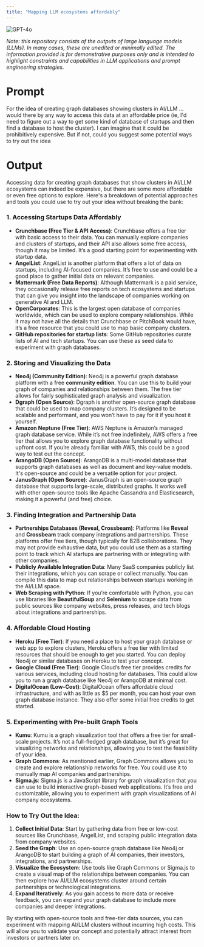 ```yaml
---
title: "Mapping LLM ecosystems affordably"
---
```

![GPT-4o](https://img.shields.io/badge/GPT--4o-3333FF?style=for-the-badge&logo=openai&logoColor=white)



*Note: this repository consists of the outputs of large language models (LLMs). In many cases, these are unedited or minimally edited. The information provided is for demonstrative purposes only and is intended to highlight constraints and capabilities in LLM applications and prompt engineering strategies.*


# Prompt

For the idea of creating graph databases showing clusters in AI/LLM ... would there by any way to access this data at an affordable price (ie, I'd need to figure out a way to get some kind of database of startups and then find a database to host the cluster). I can imagine that it could be prohibitively expensive. But if not, could you suggest some potential ways to try out the idea

# Output

Accessing data for creating graph databases that show clusters in AI/LLM ecosystems can indeed be expensive, but there are some more affordable or even free options to explore. Here's a breakdown of potential approaches and tools you could use to try out your idea without breaking the bank:

### 1. **Accessing Startups Data Affordably**
   - **Crunchbase (Free Tier & API Access)**: Crunchbase offers a free tier with basic access to their data. You can manually explore companies and clusters of startups, and their API also allows some free access, though it may be limited. It’s a good starting point for experimenting with startup data.
   - **AngelList**: AngelList is another platform that offers a lot of data on startups, including AI-focused companies. It’s free to use and could be a good place to gather initial data on relevant companies.
   - **Mattermark (Free Data Reports)**: Although Mattermark is a paid service, they occasionally release free reports on tech ecosystems and startups that can give you insight into the landscape of companies working on generative AI and LLM.
   - **OpenCorporates**: This is the largest open database of companies worldwide, which can be used to explore company relationships. While it may not have all the details that Crunchbase or PitchBook would have, it’s a free resource that you could use to map basic company clusters.
   - **GitHub repositories for startup lists**: Some GitHub repositories curate lists of AI and tech startups. You can use these as seed data to experiment with graph databases.

### 2. **Storing and Visualizing the Data**
   - **Neo4j (Community Edition)**: Neo4j is a powerful graph database platform with a free **community edition**. You can use this to build your graph of companies and relationships between them. The free tier allows for fairly sophisticated graph analysis and visualization.
   - **Dgraph (Open Source)**: Dgraph is another open-source graph database that could be used to map company clusters. It’s designed to be scalable and performant, and you won’t have to pay for it if you host it yourself.
   - **Amazon Neptune (Free Tier)**: AWS Neptune is Amazon’s managed graph database service. While it’s not free indefinitely, AWS offers a free tier that allows you to explore graph database functionality without upfront cost. If you’re already familiar with AWS, this could be a good way to test out the concept.
   - **ArangoDB (Open Source)**: ArangoDB is a multi-model database that supports graph databases as well as document and key-value models. It's open-source and could be a versatile option for your project.
   - **JanusGraph (Open Source)**: JanusGraph is an open-source graph database that supports large-scale, distributed graphs. It works well with other open-source tools like Apache Cassandra and Elasticsearch, making it a powerful (and free) choice.

### 3. **Finding Integration and Partnership Data**
   - **Partnerships Databases (Reveal, Crossbeam)**: Platforms like **Reveal** and **Crossbeam** track company integrations and partnerships. These platforms offer free tiers, though typically for B2B collaborations. They may not provide exhaustive data, but you could use them as a starting point to track which AI startups are partnering with or integrating with other companies.
   - **Publicly Available Integration Data**: Many SaaS companies publicly list their integrations, which you can scrape or collect manually. You can compile this data to map out relationships between startups working in the AI/LLM space.
   - **Web Scraping with Python**: If you’re comfortable with Python, you can use libraries like **BeautifulSoup** and **Selenium** to scrape data from public sources like company websites, press releases, and tech blogs about integrations and partnerships.

### 4. **Affordable Cloud Hosting**
   - **Heroku (Free Tier)**: If you need a place to host your graph database or web app to explore clusters, Heroku offers a free tier with limited resources that should be enough to get you started. You can deploy Neo4j or similar databases on Heroku to test your concept.
   - **Google Cloud (Free Tier)**: Google Cloud’s free tier provides credits for various services, including cloud hosting for databases. This could allow you to run a graph database like Neo4j or ArangoDB at minimal cost.
   - **DigitalOcean (Low-Cost)**: DigitalOcean offers affordable cloud infrastructure, and with as little as $5 per month, you can host your own graph database instance. They also offer some initial free credits to get started.

### 5. **Experimenting with Pre-built Graph Tools**
   - **Kumu**: Kumu is a graph visualization tool that offers a free tier for small-scale projects. It’s not a full-fledged graph database, but it’s great for visualizing networks and relationships, allowing you to test the feasibility of your idea.
   - **Graph Commons**: As mentioned earlier, Graph Commons allows you to create and explore relationship networks for free. You could use it to manually map AI companies and partnerships.
   - **Sigma.js**: Sigma.js is a JavaScript library for graph visualization that you can use to build interactive graph-based web applications. It’s free and customizable, allowing you to experiment with graph visualizations of AI company ecosystems.

### How to Try Out the Idea:

1. **Collect Initial Data**: Start by gathering data from free or low-cost sources like Crunchbase, AngelList, and scraping public integration data from company websites.
2. **Seed the Graph**: Use an open-source graph database like Neo4j or ArangoDB to start building a graph of AI companies, their investors, integrations, and partnerships.
3. **Visualize the Ecosystem**: Use tools like Graph Commons or Sigma.js to create a visual map of the relationships between companies. You can then explore how AI/LLM ecosystems cluster around certain partnerships or technological integrations.
4. **Expand Iteratively**: As you gain access to more data or receive feedback, you can expand your graph database to include more companies and deeper integrations.

By starting with open-source tools and free-tier data sources, you can experiment with mapping AI/LLM clusters without incurring high costs. This will allow you to validate your concept and potentially attract interest from investors or partners later on.